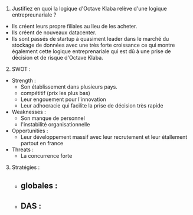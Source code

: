 1. Justifiez en quoi la logique d'Octave Klaba relève d'une logique entrepreunariale ?
- Ils créent leurs propre filiales au lieu de les acheter.
- Ils créent de nouveaux datacenter.
- Ils sont passés de startup à quasiment leader dans le marché du stockage de données avec une très forte croissance ce qui montre également cette logique entreprenariale qui est dû à une prise de décision et de risque d'Octave Klaba.

2. SWOT :
- Strength :
	- Son établissement dans plusieurs pays.
	- compétitif (prix les plus bas)
	- Leur engouement pour l'innovation
	- Leur adhocracie qui facilite la prise de décision très rapide
- Weaknesses :
	- Son manque de personnel
	- l'instabilité organisationnelle
- Opportunities :
	- Leur développement massif avec leur recrutement et leur étallement partout en france
- Threats :
	- La concurrence forte

3. Stratégies :
	- globales :
		- 
	- DAS :
		- 